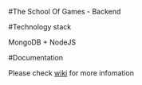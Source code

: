 #The School Of Games - Backend

#Technology stack

MongoDB + NodeJS

#Documentation

Please check [wiki](https://github.com/theschoolofgames/tsog-backend/wiki) for more infomation
